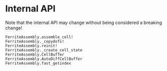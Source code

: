 # Internal API
Note that the internal API may change without being considered a breaking change!

```@docs
FerriteAssembly.assemble_cell!
FerriteAssembly._copydofs!
FerriteAssembly.reinit!
FerriteAssembly._create_cell_state
FerriteAssembly.CellBuffer
FerriteAssembly.AutoDiffCellBuffer
FerriteAssembly.fast_getindex
```